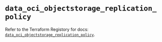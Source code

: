 # `data_oci_objectstorage_replication_policy`

Refer to the Terraform Registory for docs: [`data_oci_objectstorage_replication_policy`](https://registry.terraform.io/providers/oracle/oci/6.18.0/docs/data-sources/objectstorage_replication_policy).
